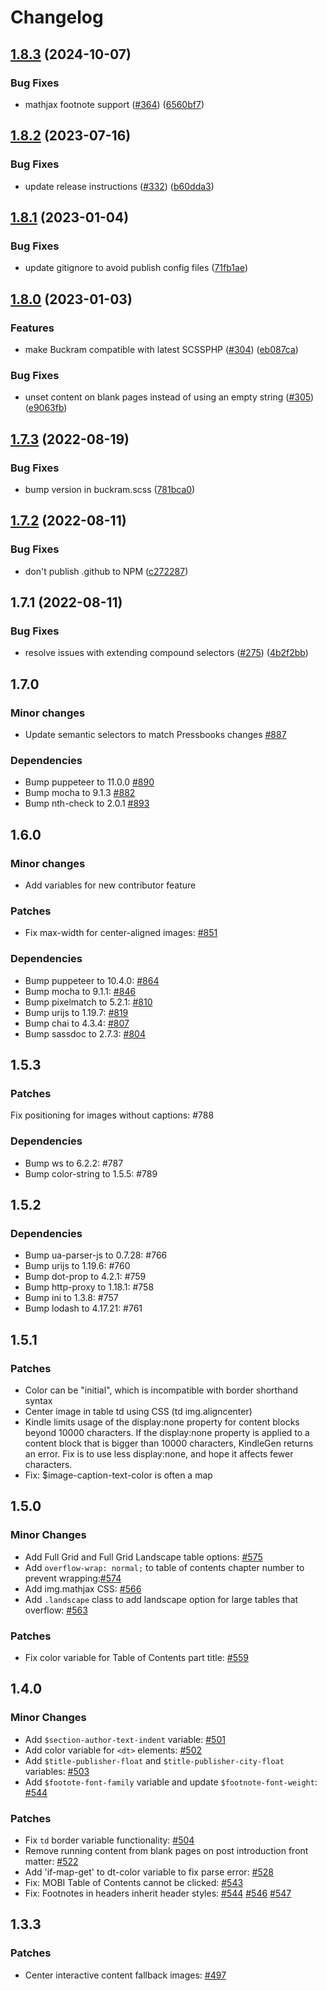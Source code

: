 # Changelog

## [1.8.3](https://github.com/pressbooks/buckram/compare/v1.8.2...v1.8.3) (2024-10-07)


### Bug Fixes

* mathjax footnote support ([#364](https://github.com/pressbooks/buckram/issues/364)) ([6560bf7](https://github.com/pressbooks/buckram/commit/6560bf7aa05b32b78bb4891398870e3bade3dadc))

## [1.8.2](https://github.com/pressbooks/buckram/compare/v1.8.1...v1.8.2) (2023-07-16)


### Bug Fixes

* update release instructions ([#332](https://github.com/pressbooks/buckram/issues/332)) ([b60dda3](https://github.com/pressbooks/buckram/commit/b60dda36f6858f2bb55e4f536abdf1080194fac0))

## [1.8.1](https://github.com/pressbooks/buckram/compare/v1.8.0...v1.8.1) (2023-01-04)


### Bug Fixes

* update gitignore to avoid publish config files ([71fb1ae](https://github.com/pressbooks/buckram/commit/71fb1aefcba5807d65cd674c5a7947e5e19bbe06))

## [1.8.0](https://github.com/pressbooks/buckram/compare/v1.7.3...v1.8.0) (2023-01-03)


### Features

* make Buckram compatible with latest SCSSPHP ([#304](https://github.com/pressbooks/buckram/issues/304)) ([eb087ca](https://github.com/pressbooks/buckram/commit/eb087caf75ff026253904c64f8dbab335ec593f7))


### Bug Fixes

* unset content on blank pages instead of using an empty string ([#305](https://github.com/pressbooks/buckram/issues/305)) ([e9063fb](https://github.com/pressbooks/buckram/commit/e9063fbe89947173177369a4a293eba8bea5e6a6))

## [1.7.3](https://github.com/pressbooks/buckram/compare/v1.7.2...v1.7.3) (2022-08-19)


### Bug Fixes

* bump version in buckram.scss ([781bca0](https://github.com/pressbooks/buckram/commit/781bca0e9dc8051c099757201d0f6bbafffe43a4))

## [1.7.2](https://github.com/pressbooks/buckram/compare/1.7.1...v1.7.2) (2022-08-11)


### Bug Fixes

* don't publish .github to NPM ([c272287](https://github.com/pressbooks/buckram/commit/c27228756ed6066252451986c2be8cc4b6aa73db))

## 1.7.1 (2022-08-11)

### Bug Fixes

* resolve issues with extending compound selectors ([#275](https://github.com/pressbooks/buckram/issues/275)) ([4b2f2bb](https://github.com/pressbooks/buckram/commit/4b2f2bb938402981220fb75fe25b81aef17dcdeb))

## 1.7.0
### Minor changes
- Update semantic selectors to match Pressbooks changes [#887](https://github.com/pressbooks/pressbooks-book/pull/887/files)

### Dependencies
- Bump puppeteer to 11.0.0 [#890](https://github.com/pressbooks/pressbooks-book/pull/890)
- Bump mocha to 9.1.3 [#882](https://github.com/pressbooks/pressbooks-book/pull/882)
- Bump nth-check to 2.0.1 [#893](https://github.com/pressbooks/pressbooks-book/pull/893)

## 1.6.0
### Minor changes
- Add variables for new contributor feature

### Patches
- Fix max-width for center-aligned images: [#851](https://github.com/pressbooks/pressbooks-book/pull/851)

### Dependencies
- Bump puppeteer to 10.4.0: [#864](https://github.com/pressbooks/pressbooks-book/pull/864)
- Bump mocha to 9.1.1: [#846](https://github.com/pressbooks/pressbooks-book/pull/846)
- Bump pixelmatch to 5.2.1: [#810](https://github.com/pressbooks/pressbooks-book/pull/810)
- Bump urijs to 1.19.7: [#819](https://github.com/pressbooks/pressbooks-book/pull/819)
- Bump chai to 4.3.4: [#807](https://github.com/pressbooks/pressbooks-book/pull/807)
- Bump sassdoc to 2.7.3: [#804](https://github.com/pressbooks/pressbooks-book/pull/804)

## 1.5.3
### Patches
Fix positioning for images without captions: #788

### Dependencies
- Bump ws to 6.2.2: #787
- Bump color-string to 1.5.5: #789

## 1.5.2

###  Dependencies 
- Bump ua-parser-js to 0.7.28: #766
- Bump urijs to 1.19.6: #760
- Bump dot-prop to 4.2.1: #759
- Bump http-proxy to 1.18.1: #758
- Bump ini to 1.3.8: #757
- Bump lodash to 4.17.21: #761

## 1.5.1

### Patches 
- Color can be "initial", which is incompatible with border shorthand syntax
- Center image in table td using CSS (td img.aligncenter)
- Kindle limits usage of the display:none property for content blocks beyond 10000 characters. If the display:none property is applied to a content block that is bigger than 
  10000 characters, KindleGen returns an error. Fix is to use less display:none, and hope it affects fewer characters.
- Fix: $image-caption-text-color is often a map  

## 1.5.0

### Minor Changes

- Add Full Grid and Full Grid Landscape table options: [#575](https://github.com/pressbooks/pressbooks-book/pull/575)
- Add `overflow-wrap: normal;` to table of contents chapter number to prevent wrapping:[#574](https://github.com/pressbooks/pressbooks-book/pull/574)
- Add img.mathjax CSS: [#566](https://github.com/pressbooks/pressbooks-book/pull/566)
- Add `.landscape` class to add landscape option for large tables that overflow: [#563](https://github.com/pressbooks/pressbooks-book/pull/563)

### Patches
- Fix color variable for Table of Contents part title: [#559](https://github.com/pressbooks/pressbooks-book/pull/559)

## 1.4.0

### Minor Changes

- Add `$section-author-text-indent` variable: [#501](https://github.com/pressbooks/pressbooks-book/pull/501)
- Add color variable for `<dt>` elements: [#502](https://github.com/pressbooks/pressbooks-book/pull/502)
- Add `$title-publisher-float` and `$title-publisher-city-float` variables: [#503](https://github.com/pressbooks/pressbooks-book/pull/503)
- Add `$footote-font-family` variable and update `$footnote-font-weight`: [#544](https://github.com/pressbooks/pressbooks-book/pull/544)

### Patches

- Fix `td` border variable functionality: [#504](https://github.com/pressbooks/pressbooks-book/pull/504)
- Remove running content from blank pages on post introduction front matter: [#522](https://github.com/pressbooks/pressbooks-book/pull/522)
- Add 'if-map-get' to dt-color variable to fix parse error: [#528](https://github.com/pressbooks/pressbooks-book/pull/528)
- Fix: MOBI Table of Contents cannot be clicked: [#543](https://github.com/pressbooks/pressbooks-book/pull/543)
- Fix: Footnotes in headers inherit header styles: [#544](https://github.com/pressbooks/pressbooks-book/pull/544) [#546](https://github.com/pressbooks/pressbooks-book/pull/546) [#547](https://github.com/pressbooks/pressbooks-book/pull/547)

## 1.3.3

### Patches

- Center interactive content fallback images: [#497](https://github.com/pressbooks/pressbooks-book/pull/497)

